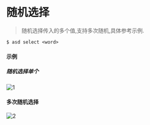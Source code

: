 # 随机选择

> 随机选择传入的多个值,支持多次随机,具体参考示例.

```shell
$ asd select <word>
```

#### 示例

##### 随机选择单个
![1](/asd-command/select1.gif)

#### 多次随机选择
![2](/asd-command/select2.gif)